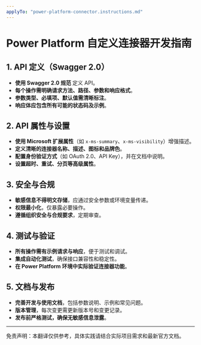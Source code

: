 ```yaml
---
applyTo: "power-platform-connector.instructions.md"
---
```


<!-- 本文件为自动翻译，供参考。请结合实际需求进行校对和完善。-->

# Power Platform 自定义连接器开发指南

## 1. API 定义（Swagger 2.0）

- **使用 Swagger 2.0 规范** 定义 API。
- **每个操作需明确请求方法、路径、参数和响应格式**。
- **参数类型、必填项、默认值需清晰标注**。
- **响应体应包含所有可能的状态码及示例**。

## 2. API 属性与设置

- **使用 Microsoft 扩展属性**（如 `x-ms-summary`、`x-ms-visibility`）增强描述。
- **定义清晰的连接器名称、描述、图标和品牌色**。
- **配置身份验证方式**（如 OAuth 2.0、API Key），并在文档中说明。
- **设置超时、重试、分页等高级属性**。

## 3. 安全与合规

- **敏感信息不得明文存储**，应通过安全参数或环境变量传递。
- **权限最小化**，仅暴露必要操作。
- **遵循组织安全与合规要求**，定期审查。

## 4. 测试与验证

- **所有操作需有示例请求与响应**，便于测试和调试。
- **集成自动化测试**，确保接口兼容性和稳定性。
- **在 Power Platform 环境中实际验证连接器功能**。

## 5. 文档与发布

- **完善开发与使用文档**，包括参数说明、示例和常见问题。
- **版本管理**，每次变更需更新版本号和变更记录。
- **发布前严格测试，确保无敏感信息泄露**。

---

免责声明：本翻译仅供参考，具体实践请结合实际项目需求和最新官方文档。
